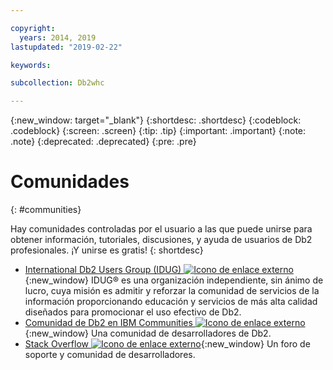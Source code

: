 ```yaml
---

copyright:
  years: 2014, 2019
lastupdated: "2019-02-22"

keywords:

subcollection: Db2whc

---
```


<!-- Attribute definitions --> 
{:new_window: target="_blank"}
{:shortdesc: .shortdesc}
{:codeblock: .codeblock}
{:screen: .screen}
{:tip: .tip}
{:important: .important}
{:note: .note}
{:deprecated: .deprecated}
{:pre: .pre}

# Comunidades
{: #communities}

Hay comunidades controladas por el usuario a las que puede unirse para obtener información, tutoriales, discusiones, y ayuda de usuarios de Db2 profesionales. ¡Y unirse es gratis!
{: shortdesc}

* [International Db2 Users Group (IDUG) ![Icono de enlace externo](../../icons/launch-glyph.svg "Icono de enlace externo")](https://www.idug.org/){:new_window} IDUG® es una organización independiente, sin ánimo de lucro, cuya misión es admitir y reforzar la comunidad de servicios de la información proporcionando educación y servicios de más alta calidad diseñados para promocionar el uso efectivo de Db2.
* [Comunidad de Db2 en IBM Communities ![Icono de enlace externo](../../icons/launch-glyph.svg "Icono de enlace externo")](https://community.ibm.com/community/user/hybriddatamanagement/communities/community-home?CommunityKey=1feb44c5-c839-437b-8e7a-f85d61d4136b){:new_window} Una comunidad de desarrolladores de Db2.
* [Stack Overflow ![Icono de enlace externo](../../icons/launch-glyph.svg "Icono de enlace externo")](https://stackoverflow.com/users/login?ssrc=anon_ask&returnurl=https%3a%2f%2fstackoverflow.com%2fquestions%2fask%3ftags%3ddashdb){:new_window} Un foro de soporte y comunidad de desarrolladores.
